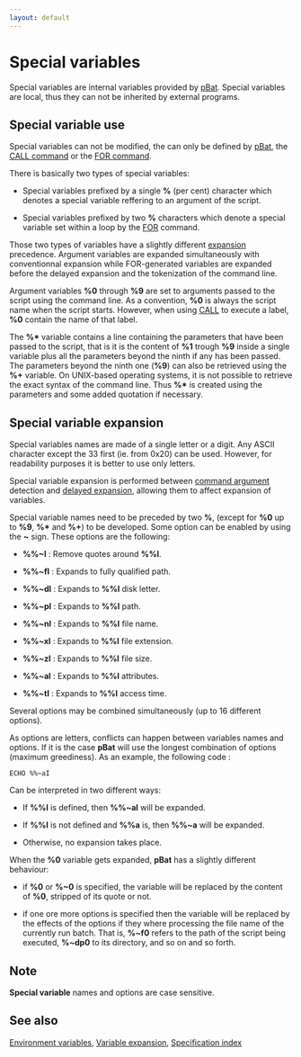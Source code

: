 ```yaml
---
layout: default
---
```

# Special variables #

Special variables are internal variables provided by [pBat](../pbat). Special 
variables are local, thus they can not be inherited by external programs.

## Special variable use ##

Special variables can not be modified, the can only be defined by 
[pBat](../pbat), the [CALL command](../call) or the [FOR command](../for).

There is basically two types of special variables:

* Special variables prefixed by a single **%** \(per cent\) character which 
  denotes a special variable reffering to an argument of the script.

* Special variables prefixed by two **%** characters which denote a special 
  variable set within a loop by the [FOR](../for) command.

Those two types of variables have a slightly different [expansion](exp) 
precedence. Argument variables are expanded simultaneously with conventionnal 
expansion while FOR-generated variables are expanded before the delayed 
expansion and the tokenization of the command line.

Argument variables **%0** through **%9** are set to arguments passed to the 
script using the command line. As a convention, **%0** is always the script 
name when the script starts. However, when using [CALL](../call) to execute a 
label, **%0** contain the name of that label.

The **%\*** variable contains a line containing the parameters that have been 
passed to the script, that is it is the content of **%1** trough **%9** inside 
a single variable plus all the parameters beyond the ninth if any has been 
passed. The parameters beyond the ninth one \(**%9**\) can also be retrieved 
using the **%+** variable. On UNIX-based operating systems, it is not possible 
to retrieve the exact syntax of the command line. Thus **%\*** is created 
using the parameters and some added quotation if necessary.

## Special variable expansion ##

Special variables names are made of a single letter or a digit. Any ASCII 
character except the 33 first \(ie. from 0x20\) can be used. However, for 
readability purposes it is better to use only letters.

Special variable expansion is performed between [command argument](command) 
detection and [delayed expansion](var), allowing them to affect expansion of 
variables.

Special variable names need to be preceded by two **%**, \(except for **%0** 
up to **%9**, **%\*** and **%+**\) to be developed. Some option can be enabled 
by using the **\~** sign. These options are the following:

* **%%\~I** : Remove quotes around **%%I**.

* **%%\~fI** : Expands to fully qualified path.

* **%%\~dI** : Expands to **%%I** disk letter.

* **%%\~pI** : Expands to **%%I** path.

* **%%\~nI** : Expands to **%%I** file name.

* **%%\~xI** : Expands to **%%I** file extension.

* **%%\~zI** : Expands to **%%I** file size.

* **%%\~aI** : Expands to **%%I** attributes.

* **%%\~tI** : Expands to **%%I** access time.

Several options may be combined simultaneously \(up to 16 different options\).

As options are letters, conflicts can happen between variables names and 
options. If it is the case **pBat** will use the longest combination of 
options \(maximum greediness\). As an example, the following code :

    ECHO %%~aI

Can be interpreted in two different ways:

* If **%%I** is defined, then **%%\~aI** will be expanded. 

* If **%%I** is not defined and **%%a** is, then **%%\~a** will be expanded.

* Otherwise, no expansion takes place.

When the **%0** variable gets expanded, **pBat** has a slightly different 
behaviour:

* if **%0** or **%\~0** is specified, the variable will be replaced by the 
  content of **%0**, stripped of its quote or not.

* if one ore more options is specified then the variable will be replaced by 
  the effects of the options if they where processing the file name of the 
  currently run batch. That is, **%\~f0** refers to the path of the script 
  being executed, **%\~dp0** to its directory, and so on and so forth. 

## Note ##

**Special variable** names and options are case sensitive.

## See also ##

[Environment variables](var), [Variable expansion](exp), [Specification 
index](index) 

